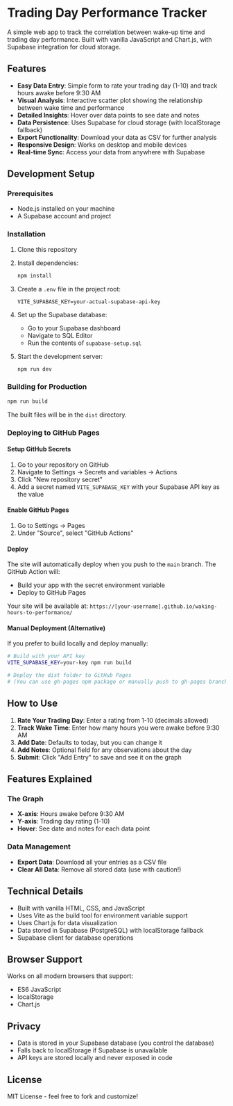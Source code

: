 # Trading Day Performance Tracker

A simple web app to track the correlation between wake-up time and trading day performance. Built with vanilla JavaScript and Chart.js, with Supabase integration for cloud storage.

## Features

- **Easy Data Entry**: Simple form to rate your trading day (1-10) and track hours awake before 9:30 AM
- **Visual Analysis**: Interactive scatter plot showing the relationship between wake time and performance
- **Detailed Insights**: Hover over data points to see date and notes
- **Data Persistence**: Uses Supabase for cloud storage (with localStorage fallback)
- **Export Functionality**: Download your data as CSV for further analysis
- **Responsive Design**: Works on desktop and mobile devices
- **Real-time Sync**: Access your data from anywhere with Supabase

## Development Setup

### Prerequisites

- Node.js installed on your machine
- A Supabase account and project

### Installation

1. Clone this repository
2. Install dependencies:

   ```bash
   npm install
   ```

3. Create a `.env` file in the project root:
   ```
   VITE_SUPABASE_KEY=your-actual-supabase-api-key
   ```
4. Set up the Supabase database:

   - Go to your Supabase dashboard
   - Navigate to SQL Editor
   - Run the contents of `supabase-setup.sql`

5. Start the development server:
   ```bash
   npm run dev
   ```

### Building for Production

```bash
npm run build
```

The built files will be in the `dist` directory.

### Deploying to GitHub Pages

#### Setup GitHub Secrets

1. Go to your repository on GitHub
2. Navigate to Settings → Secrets and variables → Actions
3. Click "New repository secret"
4. Add a secret named `VITE_SUPABASE_KEY` with your Supabase API key as the value

#### Enable GitHub Pages

1. Go to Settings → Pages
2. Under "Source", select "GitHub Actions"

#### Deploy

The site will automatically deploy when you push to the `main` branch. The GitHub Action will:

- Build your app with the secret environment variable
- Deploy to GitHub Pages

Your site will be available at: `https://[your-username].github.io/waking-hours-to-performance/`

#### Manual Deployment (Alternative)

If you prefer to build locally and deploy manually:

```bash
# Build with your API key
VITE_SUPABASE_KEY=your-key npm run build

# Deploy the dist folder to GitHub Pages
# (You can use gh-pages npm package or manually push to gh-pages branch)
```

## How to Use

1. **Rate Your Trading Day**: Enter a rating from 1-10 (decimals allowed)
2. **Track Wake Time**: Enter how many hours you were awake before 9:30 AM
3. **Add Date**: Defaults to today, but you can change it
4. **Add Notes**: Optional field for any observations about the day
5. **Submit**: Click "Add Entry" to save and see it on the graph

## Features Explained

### The Graph

- **X-axis**: Hours awake before 9:30 AM
- **Y-axis**: Trading day rating (1-10)
- **Hover**: See date and notes for each data point

### Data Management

- **Export Data**: Download all your entries as a CSV file
- **Clear All Data**: Remove all stored data (use with caution!)

## Technical Details

- Built with vanilla HTML, CSS, and JavaScript
- Uses Vite as the build tool for environment variable support
- Uses Chart.js for data visualization
- Data stored in Supabase (PostgreSQL) with localStorage fallback
- Supabase client for database operations

## Browser Support

Works on all modern browsers that support:

- ES6 JavaScript
- localStorage
- Chart.js

## Privacy

- Data is stored in your Supabase database (you control the database)
- Falls back to localStorage if Supabase is unavailable
- API keys are stored locally and never exposed in code

## License

MIT License - feel free to fork and customize!
